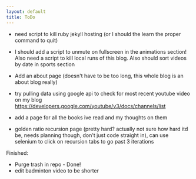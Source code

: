 ```yaml
---
layout: default
title: ToDo
---
```


- need script to kill ruby jekyll hosting (or I should the learn the proper command to quit)
- I should add a script to unmute on fullscreen in the animations section! Also need a script to kill local runs of this blog. Also should sort videos by date in sports section
- Add an about page (doesn't have to be too long, this whole blog is an about blog really)
- try pulling data using google api to check for most recent youtube video on my blog https://developers.google.com/youtube/v3/docs/channels/list
- add a page for all the books ive read and my thoughts on them

- golden ratio recursion page (pretty hard? actually not sure how hard itd be, needs planning though, don't just code straight in), can use selenium to click on recursion tabs to go past 3 iterations

Finished: 
- Purge trash in repo - Done!
- edit badminton video to be shorter

